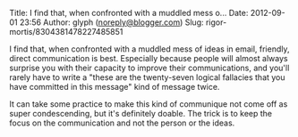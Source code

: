 Title: I find that, when confronted with a muddled mess o...
Date: 2012-09-01 23:56
Author: glyph (noreply@blogger.com)
Slug: rigor-mortis/8304381478227485851

I find that, when confronted with a muddled mess of ideas in email,
friendly, direct communication is best. Especially because people will
almost always surprise you with their capacity to improve their
communications, and you'll rarely have to write a "these are the
twenty-seven logical fallacies that you have committed in this message"
kind of message twice.  
  
It can take some practice to make this kind of communique not come off
as super condescending, but it's definitely doable. The trick is to keep
the focus on the communication and not the person or the ideas.

